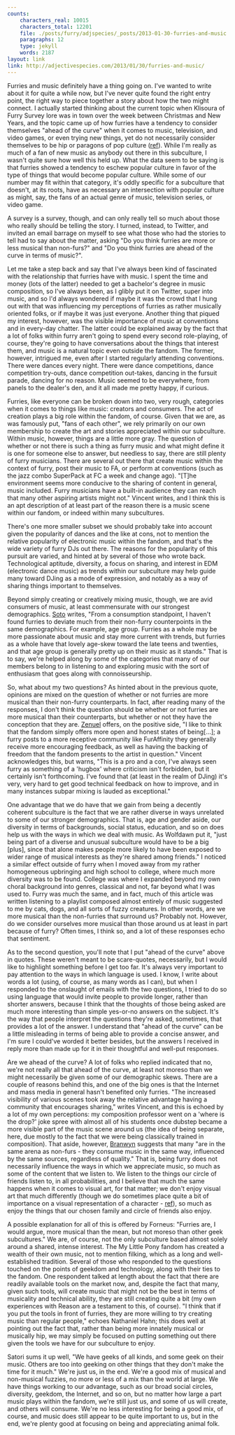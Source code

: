```yaml
---
counts:
    characters_real: 10015
    characters_total: 12201
    file: ./posts/furry/adjspecies/_posts/2013-01-30-furries-and-music.markdown
    paragraphs: 12
    type: jekyll
    words: 2187
layout: link
link: http://adjectivespecies.com/2013/01/30/furries-and-music/
---
```


Furries and music definitely have a thing going on. I've wanted to write about
it for quite a while now, but I've never quite found the right entry point, the
right way to piece together a story about how the two might connect. I actually
started thinking about the current topic when Klisoura of Furry Survey lore was
in town over the week between Christmas and New Years, and the topic came up of
how furries have a tendency to consider themselves "ahead of the curve" when it
comes to music, television, and video games, or even trying new things, yet do
not necessarily consider themselves to be hip or paragons of pop culture
([ref](http://vis.adjectivespecies.com/microsurvey/2012/)). While I'm really as
much of a fan of new music as anybody out there in this subculture, I wasn't
quite sure how well this held up.  What the data seem to be saying is that
furries showed a tendency to eschew popular culture in favor of the type of
things that would become popular culture. While some of our number may fit
within that category, it's oddly specific for a subculture that doesn't, at its
roots, have as necessary an intersection with popular culture as might, say, the
fans of an actual genre of music, television series, or video game.

A survey is a survey, though, and can only really tell so much about those who
really should be telling the story. I turned, instead, to Twitter, and invited
an email barrage on myself to see what those who had the stories to tell had to
say about the matter, asking "Do you think furries are more or less musical than
non-furs?" and "Do you think furries are ahead of the curve in terms of
music?".<!--more-->

Let me take a step back and say that I've always been kind of fascinated with
the relationship that furries have with music. I spent the time and money (lots
of the latter) needed to get a bachelor's degree in music composition, so I've
always been, as I glibly put it on Twitter, super into music, and so I'd always
wondered if maybe it was the crowd that I hung out with that was influencing my
perceptions of furries as rather musically oriented folks, or if maybe it was
just everyone. Another thing that piqued my interest, however, was the visible
importance of music at conventions and in every-day chatter. The latter could be
explained away by the fact that a lot of folks within furry aren't going to
spend every second role-playing, of course, they're going to have conversations
about the things that interest them, and music is a natural topic even outside
the fandom. The former, however, intrigued me, even after I started regularly
attending conventions. There were dances every night. There were dance
competitions, dance competition try-outs, dance competition out-takes, dancing
in the fursuit parade, dancing for no reason. Music seemed to be everywhere,
from panels to the dealer's den, and it all made me pretty happy, if curious.

Furries, like everyone can be broken down into two, very rough, categories when
it comes to things like music: creators and consumers. The act of creation plays
a big role within the fandom, of course. Given that we are, as was famously put,
"fans of each other", we rely primarily on our own membership to create the art
and stories appreciated within our subculture. Within music, however, things are
a little more gray. The question of whether or not there is such a thing as
furry music and what might define it is one for someone else to answer, but
needless to say, there are still plenty of furry musicians. There are several
out there that create music within the context of furry, post their music to FA,
or perform at conventions (such as the jazz combo SuperPack at FC a week and
change ago). "\[T\]he environment seems more conducive to the sharing of content
in general, music included. Furry musicians have a built-in audience they can
reach that many other aspiring artists might not." Vincent writes, and I think
this is an apt description of at least part of the reason there is a music scene
within our fandom, or indeed within many subcultures.

There's one more smaller subset we should probably take into account given the
popularity of dances and the like at cons, not to mention the relative
popularity of electronic music within the fandom, and that's the wide variety of
furry DJs out there. The reasons for the popularity of this pursuit are varied,
and hinted at by several of those who wrote back. Technological aptitude,
diversity, a focus on sharing, and interest in EDM (electronic dance music) as
trends within our subculture may help guide many toward DJing as a mode of
expression, and notably as a way of sharing things important to themselves.

Beyond simply creating or creatively mixing music, though, we are avid consumers
of music, at least commensurate with our strongest demographics.
[Soto](http://twitter.com/sotopnthr) writes, "From a consumption standpoint, I
haven't found furries to deviate much from their non-furry counterpoints in the
same demographics. For example, age group.  Furries as a whole may be more
passionate about music and stay more current with trends, but furries as a whole
have that lovely age-skew toward the late teens and twenties, and that age group
is generally pretty up on their music as it stands." That is to say, we're
helped along by some of the categories that many of our members belong to in
listening to and exploring music with the sort of enthusiasm that goes along
with connoisseurship.

So, what about my two questions? As hinted about in the previous quote, opinions
are mixed on the question of whether or not furries are more musical than their
non-furry counterparts. In fact, after reading many of the responses, I don't
think the question should be whether or not furries are more musical than their
counterparts, but whether or not they have the conception that they are.
[Zenuel](http://www.furaffinity.net/user/zenuel/) offers, on the positive side,
"I like to think that the fandom simply offers more open and honest states of
being\[...\]; a furry posts to a more receptive community like FurAffinity they
generally receive more encouraging feedback, as well as having the backing of
freedom that the fandom presents to the artist in question." Vincent
acknowledges this, but warns, "This is a pro and a con, I've always seen furry
as something of a 'hugbox' where criticism isn't forbidden, but it certainly
isn't forthcoming. I've found that (at least in the realm of DJing) it's very,
very hard to get good technical feedback on how to improve, and in many
instances subpar mixing is lauded as exceptional."

One advantage that we do have that we gain from being a decently coherent
subculture is the fact that we are rather diverse in ways unrelated to some of
our stronger demographics. That is, age and gender aside, our diversity in terms
of backgrounds, social status, education, and so on does help us with the ways
in which we deal with music. As Wolfdawn put it, "just being part of a diverse
and unusual subculture would have to be a big \[plus\], since that alone makes
people more likely to have been exposed to wider range of musical interests as
they're shared among friends." I noticed a similar effect outside of furry when
I moved away from my rather homogeneous upbringing and high school to college,
where much more diversity was to be found. College was where I expanded beyond
my own choral background into genres, classical and not, far beyond what I was
used to. Furry was much the same, and in fact, much of this article was written
listening to a playlist composed almost entirely of music suggested to me by
cats, dogs, and all sorts of fuzzy creatures. In other words, are we more
musical than the non-furries that surround us? Probably not. However, do we
consider ourselves more musical than those around us at least in part because of
furry? Often times, I think so, and a lot of these responses echo that
sentiment.

As to the second question, you'll note that I put "ahead of the curve" above in
quotes. These weren't meant to be scare-quotes, necessarily, but I would like to
highlight something before I get too far. It's always very important to pay
attention to the ways in which language is used. I know, I write about words a
lot (using, of course, as many words as I can), but when I responded to the
onslaught of emails with the two questions, I tried to do so using language that
would invite people to provide longer, rather than shorter answers, because I
think that the thoughts of those being asked are much more interesting than
simple yes-or-no answers on the subject. It's the way that people interpret the
questions they're asked, sometimes, that provides a lot of the answer. I
understand that "ahead of the curve" can be a little misleading in terms of
being able to provide a concise answer, and I'm sure I could've worded it better
besides, but the answers I received in reply more than made up for it in their
thoughtful and well-put responses.

Are we ahead of the curve? A lot of folks who replied indicated that no, we're
not really all that ahead of the curve, at least not moreso than we might
necessarily be given some of our demographic skews. There are a couple of
reasons behind this, and one of the big ones is that the Internet and mass media
in general hasn't benefited only furries. "The increased visibility of various
scenes took away the relative advantage having a community that encourages
sharing," writes Vincent, and this is echoed by a lot of my own perceptions: my
composition professor went on a 'where is the drop?' joke spree with almost all
of his students once dubstep became a more visible part of the music scene
around us (the idea of being separate, here, due mostly to the fact that we were
being classically trained in composition). That aside, however,
[Branwyn](http://www.lionhearted.ca/music.htm) suggests
that many "are in the same arena as non-furs - they consume music in the same
way, influenced by the same sources, regardless of quality." That is, being
furry does not necessarily influence the ways in which we appreciate music, so
much as some of the content that we listen to. We listen to the things our
circle of friends listen to, in all probabilities, and I believe that much the
same happens when it comes to visual art, for that matter; we don't enjoy visual
art that much differently (though we do sometimes place quite a bit of
importance on a visual representation of a character -
[ref](http://adjectivespecies.com/2011/11/23/character-versus-self/)),
so much as enjoy the things that our chosen family and circle of friends also
enjoy.

A possible explanation for all of this is offered by Forneus: "Furries are, I
would argue, more musical than the mean, but not moreso than other geek
subcultures." We are, of course, not the only subculture based almost solely
around a shared, intense interest. The My Little Pony fandom has created a
wealth of their own music, not to mention filking, which as a long and
well-established tradition. Several of those who responded to the questions
touched on the points of geekdom and technology, along with their ties to the
fandom. One respondent talked at length about the fact that there are readily
available tools on the market now, and, despite the fact that many, given such
tools, will create music that might not be the best in terms of musicality and
technical ability, they are still creating quite a bit (my own experiences with
Reason are a testament to this, of course). "I think that if you put the tools
in front of furries, they are more willing to try creating music than regular
people," echoes Nathaniel Hahn; this does well at pointing out the fact that,
rather than being more innately musical or musically hip, we may simply be
focused on putting something out there given the tools we have for our
subculture to enjoy.

Satori sums it up well, "We have geeks of all kinds, and some geek on their
music. Others are too into geeking on other things that they don't make the time
for it much." We're just us, in the end. We're a good mix of musical and
non-musical fuzzies, no more or less of a mix than the world at large. We have
things working to our advantage, such as our broad social circles, diversity,
geekdom, the Internet, and so on, but no matter how large a part music plays
within the fandom, we're still just us, and some of us will create, and others
will consume. We're no less interesting for being a good mix, of course, and
music does still appear to be quite important to us, but in the end, we're
plenty good at focusing on being and appreciating animal folk.
